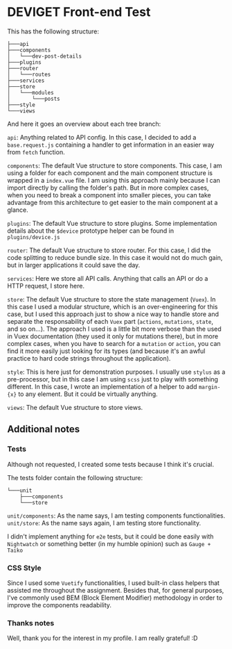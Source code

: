 # DEVIGET Front-end Test

This has the following structure:

```
├───api
├───components
│   └───dev-post-details
├───plugins
├───router
│   └───routes
├───services
├───store
│   └───modules
│       └───posts
├───style
└───views
```

And here it goes an overview about each tree branch:

`api`: Anything related to API config. In this case, I decided to add a `base.request.js` containing a handler to get information in an easier way from `fetch` function.

`components`: The default Vue structure to store components. This case, I am using a folder for each component and the main component structure is wrapped in a `index.vue` file. I am using this approach mainly because I can import directly by calling the folder's path. But in more complex cases, when you need to break a component into smaller pieces, you can take advantage from this architecture to get easier to the main component at a glance.

`plugins`: The default Vue structure to store plugins. Some implementation details about the `$device` prototype helper can be found in `plugins/device.js`

`router`: The default Vue structure to store router. For this case, I did the code splitting to reduce bundle size. In this case it would not do much gain, but in larger applications it could save the day.

`services`: Here we store all API calls. Anything that calls an API or do a HTTP request, I store here.

`store`: The default Vue structure to store the state management (`Vuex`). In this case I used a modular structure, which is an over-engineering for this case, but I used this approach just to show a nice way to handle store and separate the responsability of each `Vuex` part (`actions`, `mutations`, `state`, and so on...). The approach I used is a little bit more verbose than the used in Vuex documentation (they used it only for mutations there), but in more complex cases, when you have to search for a `mutation` or `action`, you can find it more easily just looking for its types (and because it's an awful practice to hard code strings throughout the application).

`style`: This is here just for demonstration purposes. I usually use `stylus` as a pre-processor, but in this case I am using `scss` just to play with something different. In this case, I wrote an implementation of a helper to add `margin-{x}` to any element. But it could be virtually anything.

`views`: The default Vue structure to store views.

## Additional notes

### Tests

Although not requested, I created some tests because I think it's crucial.

The tests folder contain the following structure:

```
└───unit
    ├───components
    └───store
```

`unit/components`: As the name says, I am testing components functionalities.
`unit/store`: As the name says again, I am testing store functionality.

I didn't implement anything for `e2e` tests, but it could be done easily with `Nightwatch` or something better (in my humble opinion) such as `Gauge + Taiko`

### CSS Style

Since I used some `Vuetify` functionalities, I used built-in class helpers that assisted me throughout the assignment. Besides that, for general purposes, I've commonly used BEM (Block Element Modifier) methodology in order to improve the components readability.

### Thanks notes

Well, thank you for the interest in my profile. I am really grateful! :D
